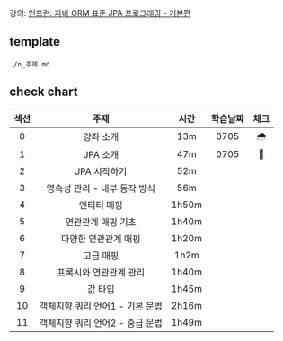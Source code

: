 강의: [인프런: 자바 ORM 표준 JPA 프로그래밍 - 기본편](https://www.inflearn.com/course/ORM-JPA-Basic/dashboard)

## template

```
./n_주제.md
```

## check chart

| 섹션 |              주제               | 시간  | 학습날짜 | 체크 |
| :--: | :-----------------------------: | :---: | :------: | :--: |
|  0   |            강좌 소개            |  13m  |       0705   |  🌧   |
|  1   |            JPA 소개             |  47m  |      0705    |   👻   |
|  2   |          JPA 시작하기           |  52m  |          |      |
|  3   |  영속성 관리 - 내부 동작 방식   |  56m  |          |      |
|  4   |           엔티티 매핑           | 1h50m |          |      |
|  5   |       연관관계 매핑 기초        | 1h40m |          |      |
|  6   |      다양한 연관관계 매핑       | 1h20m |          |      |
|  7   |            고급 매핑            | 1h2m  |          |      |
|  8   |     프록시와 연관관계 관리      | 1h40m |          |      |
|  9   |             값 타입             | 1h45m |          |      |
|  10  | 객체지향 쿼리 언어1 - 기본 문법 |  2h16m  |     |      |
|  11  | 객체지향 쿼리 언어2 - 중급 문법 |  1h49m  |     |      |
